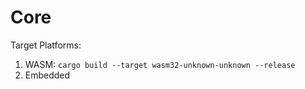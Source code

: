 # Core

Target Platforms:

1. WASM: `cargo build --target wasm32-unknown-unknown --release`
2. Embedded

